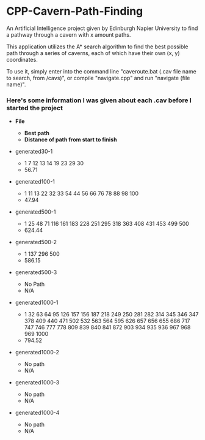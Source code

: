 # CPP-Cavern-Path-Finding
An Artificial Intelligence project given by Edinburgh Napier University to find a pathway through a cavern with x amount paths.

This application utilizes the A* search algorithm to find the best possible path through a series of caverns, each of which have their own (x, y) coordinates.

To use it, simply enter into the command line "caveroute.bat (.cav file name to search, from /cavs)", or compile "navigate.cpp" and run "navigate (file name)".

### Here's some information I was given about each .cav before I started the project
* __File__
	* __Best path__
	* __Distance of path from start to finish__

* generated30-1
	* 1 7 12 13 14 19 23 29 30
	* 56.71

* generated100-1
	* 1 11 13 22 32 33 54 44 56 66 76 78 88 98 100
	* 47.94

* generated500-1
	* 1 25 48 71 116 161 183 228 251 295 318 363 408 431 453 499 500
	* 624.44

* generated500-2
	* 1 137 296 500
	* 586.15

* generated500-3
	* No Path
	* N/A

* generated1000-1
	* 1 32 63 64 95 126 157 156 187 218 249 250 281 282 314 345 346 347 378 409 440 471 502 532 563 564 595 626 657 656 655 686 717 747 746 777 778 809 839 840 841 872 903 934 935 936 967 968 969 1000
	* 794.52

* generated1000-2
	* No path
	* N/A

* generated1000-3
	* No path
	* N/A

* generated1000-4
	* No path
	* N/A